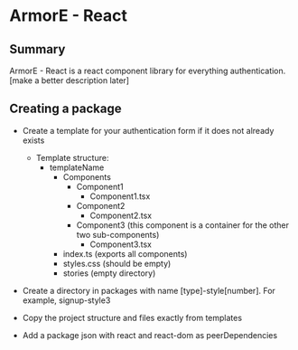 # ArmorE - React

## Summary

ArmorE - React is a react component library for everything authentication. [make a better description later]

## Creating a package

- Create a template for your authentication form if it does not already exists
  - Template structure:
     - templateName
       - Components
         - Component1
           - Component1.tsx
         - Component2
           - Component2.tsx
         - Component3 (this component is a container for the other two sub-components)
            - Component3.tsx
       - index.ts (exports all components) 
       - styles.css (should be empty)
       - stories (empty directory)
       
- Create a directory in packages with name [type]-style[number]. For example, signup-style3
- Copy the project structure and files exactly from templates
- Add a package json with react and react-dom as peerDependencies 
